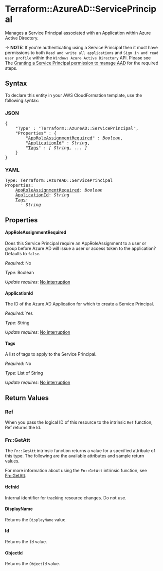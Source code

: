 # Terraform::AzureAD::ServicePrincipal

Manages a Service Principal associated with an Application within Azure Active Directory.

-> **NOTE:** If you're authenticating using a Service Principal then it must have permissions to both `Read and write all applications` and `Sign in and read user profile` within the `Windows Azure Active Directory` API. Please see The [Granting a Service Principal permission to manage AAD](../guides/service_principal_configuration.html) for the required steps.

## Syntax

To declare this entity in your AWS CloudFormation template, use the following syntax:

### JSON

<pre>
{
    "Type" : "Terraform::AzureAD::ServicePrincipal",
    "Properties" : {
        "<a href="#approleassignmentrequired" title="AppRoleAssignmentRequired">AppRoleAssignmentRequired</a>" : <i>Boolean</i>,
        "<a href="#applicationid" title="ApplicationId">ApplicationId</a>" : <i>String</i>,
        "<a href="#tags" title="Tags">Tags</a>" : <i>[ String, ... ]</i>
    }
}
</pre>

### YAML

<pre>
Type: Terraform::AzureAD::ServicePrincipal
Properties:
    <a href="#approleassignmentrequired" title="AppRoleAssignmentRequired">AppRoleAssignmentRequired</a>: <i>Boolean</i>
    <a href="#applicationid" title="ApplicationId">ApplicationId</a>: <i>String</i>
    <a href="#tags" title="Tags">Tags</a>: <i>
      - String</i>
</pre>

## Properties

#### AppRoleAssignmentRequired

Does this Service Principal require an AppRoleAssignment to a user or group before Azure AD will issue a user or access token to the application? Defaults to `false`.

_Required_: No

_Type_: Boolean

_Update requires_: [No interruption](https://docs.aws.amazon.com/AWSCloudFormation/latest/UserGuide/using-cfn-updating-stacks-update-behaviors.html#update-no-interrupt)

#### ApplicationId

The ID of the Azure AD Application for which to create a Service Principal.

_Required_: Yes

_Type_: String

_Update requires_: [No interruption](https://docs.aws.amazon.com/AWSCloudFormation/latest/UserGuide/using-cfn-updating-stacks-update-behaviors.html#update-no-interrupt)

#### Tags

A list of tags to apply to the Service Principal.

_Required_: No

_Type_: List of String

_Update requires_: [No interruption](https://docs.aws.amazon.com/AWSCloudFormation/latest/UserGuide/using-cfn-updating-stacks-update-behaviors.html#update-no-interrupt)

## Return Values

### Ref

When you pass the logical ID of this resource to the intrinsic `Ref` function, Ref returns the Id.

### Fn::GetAtt

The `Fn::GetAtt` intrinsic function returns a value for a specified attribute of this type. The following are the available attributes and sample return values.

For more information about using the `Fn::GetAtt` intrinsic function, see [Fn::GetAtt](https://docs.aws.amazon.com/AWSCloudFormation/latest/UserGuide/intrinsic-function-reference-getatt.html).

#### tfcfnid

Internal identifier for tracking resource changes. Do not use.

#### DisplayName

Returns the <code>DisplayName</code> value.

#### Id

Returns the <code>Id</code> value.

#### ObjectId

Returns the <code>ObjectId</code> value.

